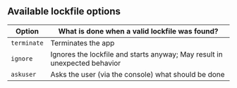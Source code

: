 ## Available lockfile options

| Option | What is done when a valid lockfile was found? |
| -- | -- |
| ``terminate`` | Terminates the app |
| ``ignore`` | Ignores the lockfile and starts anyway; May result in unexpected behavior |
| ``askuser`` | Asks the user (via the console) what should be done |
